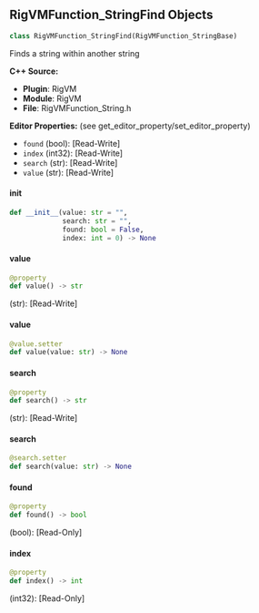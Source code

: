 ## RigVMFunction_StringFind Objects

```python
class RigVMFunction_StringFind(RigVMFunction_StringBase)
```

Finds a string within another string

**C++ Source:**

- **Plugin**: RigVM
- **Module**: RigVM
- **File**: RigVMFunction_String.h

**Editor Properties:** (see get_editor_property/set_editor_property)

- ``found`` (bool):  [Read-Write]
- ``index`` (int32):  [Read-Write]
- ``search`` (str):  [Read-Write]
- ``value`` (str):  [Read-Write]

<a id="unreal.RigVMFunction_StringFind.__init__"></a>

#### __init__

```python
def __init__(value: str = "",
             search: str = "",
             found: bool = False,
             index: int = 0) -> None
```

<a id="unreal.RigVMFunction_StringFind.value"></a>

#### value

```python
@property
def value() -> str
```

(str):  [Read-Write]

<a id="unreal.RigVMFunction_StringFind.value"></a>

#### value

```python
@value.setter
def value(value: str) -> None
```

<a id="unreal.RigVMFunction_StringFind.search"></a>

#### search

```python
@property
def search() -> str
```

(str):  [Read-Write]

<a id="unreal.RigVMFunction_StringFind.search"></a>

#### search

```python
@search.setter
def search(value: str) -> None
```

<a id="unreal.RigVMFunction_StringFind.found"></a>

#### found

```python
@property
def found() -> bool
```

(bool):  [Read-Only]

<a id="unreal.RigVMFunction_StringFind.index"></a>

#### index

```python
@property
def index() -> int
```

(int32):  [Read-Only]

<a id="unreal.RigUnit_StringFind"></a>